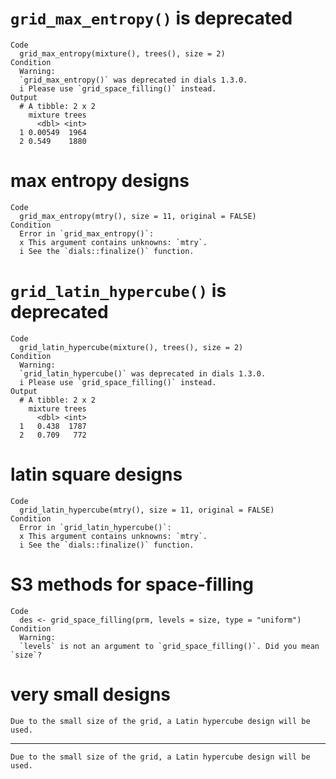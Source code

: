 # `grid_max_entropy()` is deprecated

    Code
      grid_max_entropy(mixture(), trees(), size = 2)
    Condition
      Warning:
      `grid_max_entropy()` was deprecated in dials 1.3.0.
      i Please use `grid_space_filling()` instead.
    Output
      # A tibble: 2 x 2
        mixture trees
          <dbl> <int>
      1 0.00549  1964
      2 0.549    1880

# max entropy designs

    Code
      grid_max_entropy(mtry(), size = 11, original = FALSE)
    Condition
      Error in `grid_max_entropy()`:
      x This argument contains unknowns: `mtry`.
      i See the `dials::finalize()` function.

# `grid_latin_hypercube()` is deprecated

    Code
      grid_latin_hypercube(mixture(), trees(), size = 2)
    Condition
      Warning:
      `grid_latin_hypercube()` was deprecated in dials 1.3.0.
      i Please use `grid_space_filling()` instead.
    Output
      # A tibble: 2 x 2
        mixture trees
          <dbl> <int>
      1   0.438  1787
      2   0.709   772

# latin square designs

    Code
      grid_latin_hypercube(mtry(), size = 11, original = FALSE)
    Condition
      Error in `grid_latin_hypercube()`:
      x This argument contains unknowns: `mtry`.
      i See the `dials::finalize()` function.

# S3 methods for space-filling

    Code
      des <- grid_space_filling(prm, levels = size, type = "uniform")
    Condition
      Warning:
      `levels` is not an argument to `grid_space_filling()`. Did you mean `size`?

# very small designs

    Due to the small size of the grid, a Latin hypercube design will be used.

---

    Due to the small size of the grid, a Latin hypercube design will be used.

